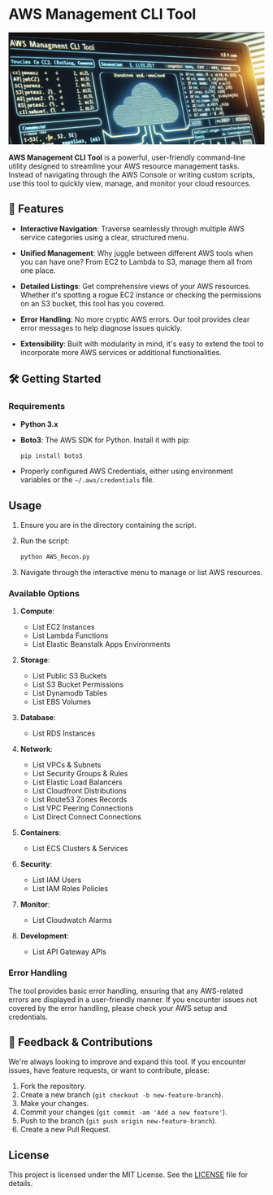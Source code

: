 # AWS Management CLI Tool

![AWS CLI TOOL](../../assets/aws_cli_t.png)

**AWS Management CLI Tool** is a powerful, user-friendly command-line utility designed to streamline your AWS resource management tasks. Instead of navigating through the AWS Console or writing custom scripts, use this tool to quickly view, manage, and monitor your cloud resources.

## 🚀 Features

- **Interactive Navigation**: Traverse seamlessly through multiple AWS service categories using a clear, structured menu.

- **Unified Management**: Why juggle between different AWS tools when you can have one? From EC2 to Lambda to S3, manage them all from one place.

- **Detailed Listings**: Get comprehensive views of your AWS resources. Whether it's spotting a rogue EC2 instance or checking the permissions on an S3 bucket, this tool has you covered.

- **Error Handling**: No more cryptic AWS errors. Our tool provides clear error messages to help diagnose issues quickly.

- **Extensibility**: Built with modularity in mind, it's easy to extend the tool to incorporate more AWS services or additional functionalities.

## 🛠️ Getting Started

### Requirements

- **Python 3.x**
- **Boto3**: The AWS SDK for Python. Install it with pip:

  ```bash
  pip install boto3
  ```

- Properly configured AWS Credentials, either using environment variables or the `~/.aws/credentials` file.

## Usage

1. Ensure you are in the directory containing the script.
2. Run the script:

   ```bash
   python AWS_Recon.py
   ```

3. Navigate through the interactive menu to manage or list AWS resources.

### Available Options

1. **Compute**:
    - List EC2 Instances
    - List Lambda Functions
    - List Elastic Beanstalk Apps Environments

2. **Storage**:
    - List Public S3 Buckets
    - List S3 Bucket Permissions
    - List Dynamodb Tables
    - List EBS Volumes

3. **Database**:
    - List RDS Instances

4. **Network**:
    - List VPCs & Subnets
    - List Security Groups & Rules
    - List Elastic Load Balancers
    - List Cloudfront Distributions
    - List Route53 Zones Records
    - List VPC Peering Connections
    - List Direct Connect Connections

5. **Containers**:
    - List ECS Clusters & Services

6. **Security**:
    - List IAM Users
    - List IAM Roles Policies

7. **Monitor**:
    - List Cloudwatch Alarms

8. **Development**:
    - List API Gateway APIs

### Error Handling

The tool provides basic error handling, ensuring that any AWS-related errors are displayed in a user-friendly manner. If you encounter issues not covered by the error handling, please check your AWS setup and credentials.

## 📝 Feedback & Contributions

We're always looking to improve and expand this tool. If you encounter issues, have feature requests, or want to contribute, please:

1. Fork the repository.
2. Create a new branch (`git checkout -b new-feature-branch`).
3. Make your changes.
4. Commit your changes (`git commit -am 'Add a new feature'`).
5. Push to the branch (`git push origin new-feature-branch`).
6. Create a new Pull Request.

## License

This project is licensed under the MIT License. See the [LICENSE](LICENSE) file for details.
